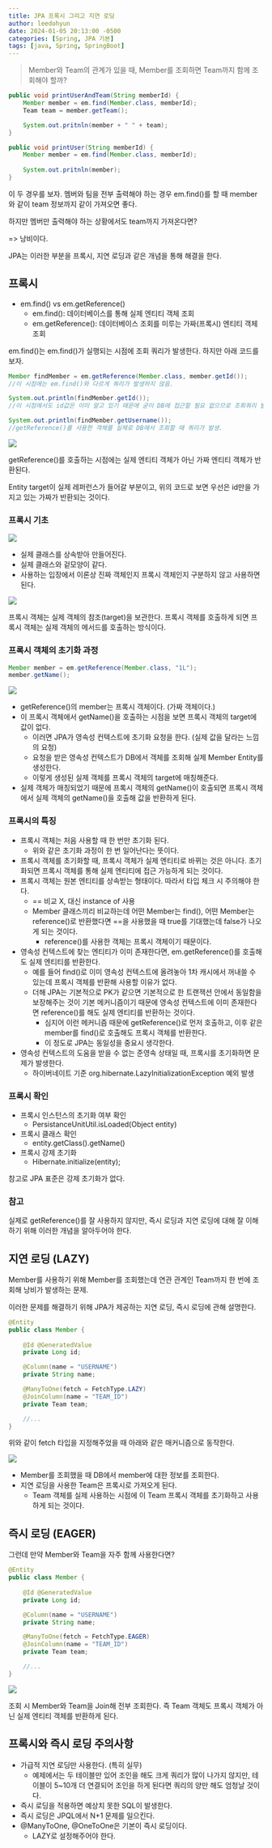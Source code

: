 ```yaml
---
title: JPA 프록시 그리고 지연 로딩
author: leedohyun
date: 2024-01-05 20:13:00 -0500
categories: [Spring, JPA 기본]
tags: [java, Spring, SpringBoot]
---
```


> Member와 Team의 관계가 있을 때, Member를 조회하면 Team까지 함께 조회해야 할까?

```java
public void printUserAndTeam(String memberId) {
	Member member = em.find(Member.class, memberId);
	Team team = member.getTeam();

	System.out.pritnln(member + " " + team);
}
```
```java
public void printUser(String memberId) {
	Member member = em.find(Member.class, memberId);
	
	System.out.pritnln(member);
}
```

이 두 경우를 보자. 멤버와 팀을 전부 출력해야 하는 경우 em.find()를 할 때 member와 같이 team 정보까지 같이 가져오면 좋다.

하지만 멤버만 출력해야 하는 상황에서도 team까지 가져온다면?

=> 낭비이다.

JPA는 이러한 부분을 프록시, 지연 로딩과 같은 개념을 통해 해결을 한다.

## 프록시

- em.find() vs em.getReference()
	- em.find(): 데이터베이스를 통해 실제 엔티티 객체 조회
	- em.getReference(): 데이터베이스 조회를 미루는 가짜(프록시) 엔티티 객체 조회

em.find()는 em.find()가 실행되는 시점에 조회 쿼리가 발생한다. 하지만 아래 코드를 보자.

```java
Member findMember = em.getReference(Member.class, member.getId());
//이 시점에는 em.find()와 다르게 쿼리가 발생하지 않음.

System.out.println(findMember.getId());
//이 시점에서도 id값은 이미 알고 있기 때문에 굳이 DB에 접근할 필요 없으므로 조회쿼리 발생 X

System.out.println(findMember.getUsername());
//getReference()를 사용한 객체를 실제로 DB에서 조회할 때 쿼리가 발생.
```

![](https://blog.kakaocdn.net/dn/bpRstR/btsEPIFvfbx/mdnAgxLmoctD6rFvhvgJO0/img.png)

getReference()를 호출하는 시점에는 실제 엔티티 객체가 아닌 가짜 엔티티 객체가 반환된다.

Entity target이 실제 레퍼런스가 들어갈 부분이고, 위의 코드로 보면 우선은 id만을 가지고 있는 가짜가 반환되는 것이다.

### 프록시 기초

![](https://blog.kakaocdn.net/dn/b1qdtd/btsEQNTVevr/RyLgDafS4cdkZhRWzyHEuk/img.png)

- 실제 클래스를 상속받아 만들어진다.
- 실제 클래스와 겉모양이 같다.
- 사용하는 입장에서 이론상 진짜 객체인지 프록시 객체인지 구분하지 않고 사용하면 된다.

![](https://blog.kakaocdn.net/dn/bc9CVS/btsEQS1Vlfo/Ycmm9awEGkCRDhKKyRaaK1/img.png)

프록시 객체는 실제 객체의 참조(target)을 보관한다. 프록시 객체를 호출하게 되면 프록시 객체는 실제 객체의 메서드를 호출하는 방식이다.

### 프록시 객체의 초기화 과정

```java
Member member = em.getReference(Member.class, "1L");
member.getName();
```

![](https://blog.kakaocdn.net/dn/cMDr9W/btsEFT28Wto/mCq0uggqlkRFAvnxiNoMnK/img.png)

- getReference()의 member는 프록시 객체이다. (가짜 객체이다.)
- 이 프록시 객체에서 getName()을 호출하는 시점을 보면 프록시 객체의 target에 값이 없다.
	- 이러면 JPA가 영속성 컨텍스트에 초기화 요청을 한다. (실제 값을 달라는 느낌의 요청)
	- 요청을 받은 영속성 컨텍스트가 DB에서 객체를 조회해 실제 Member Entity를 생성한다.
	- 이렇게 생성된 실제 객체를 프록시 객체의 target에 매칭해준다.
- 실제 객체가 매칭되었기 때문에 프록시 객체의 getName()이 호출되면 프록시 객체에서 실제 객체의 getName()을 호출해 값을 반환하게 된다.

### 프록시의 특징

- 프록시 객체는 처음 사용할 때 한 번만 초기화 된다.
	- 위와 같은 초기화 과정이 한 번 일어난다는 뜻이다.
- 프록시 객체를 초기화할 때, 프록시 객체가 실제 엔티티로 바뀌는 것은 아니다. 초기화되면 프록시 객체를 통해 실제 엔티티에 접근 가능하게 되는 것이다. 
- 프록시 객체는 원본 엔티티를 상속받는 형태이다. 따라서 타입 체크 시 주의해야 한다.
	- == 비교 X, 대신 instance of 사용
	- Member 클래스끼리 비교하는데 어떤 Member는 find(), 어떤 Member는 reference()로 반환했다면 ==을 사용했을 때 true를 기대했는데 false가 나오게 되는 것이다.
		- reference()를 사용한 객체는 프록시 객체이기 때문이다.
- 영속성 컨텍스트에 찾는 엔티티가 이미 존재한다면, em.getReference()를 호출해도 실제 엔티티를 반환한다. 
	- 예를 들어 find()로 이미 영속성 컨텍스트에 올려놓아 1차 캐시에서 꺼내쓸 수 있는데 프록시 객체를 반환해 사용할 이유가 없다.
	- 더해 JPA는 기본적으로 PK가 같으면 기본적으로 한 트랜잭션 안에서 동일함을 보장해주는 것이 기본 메커니즘이기 때문에 영속성 컨텍스트에 이미 존재한다면 reference()를 해도 실제 엔티티를 반환하는 것이다.
		- 심지어 이런 메커니즘 때문에 getReference()로 먼저 호출하고, 이후 같은 member를 find()로 호출해도 프록시 객체를 반환한다.
		- 이 정도로 JPA는 동일성을 중요시 생각한다.
- 영속성 컨텍스트의 도움을 받을 수 없는 준영속 상태일 때, 프록시를 초기화하면 문제가 발생한다.
	- 하이버네이트 기준 org.hibernate.LazyInitializationException 예외 발생

### 프록시 확인

- 프록시 인스턴스의 초기화 여부 확인
	- PersistanceUnitUtil.isLoaded(Object entity)
- 프록시 클래스 확인
	- entity.getClass().getName()
- 프록시 강제 초기화
	- Hibernate.initialize(entity);

참고로 JPA 표준은 강제 초기화가 없다.

### 참고

실제로 getReference()를 잘 사용하지 않지만, 즉시 로딩과 지연 로딩에 대해 잘 이해하기 위해 이러한 개념을 알아두어야 한다.


## 지연 로딩 (LAZY)

Member를 사용하기 위해 Member를 조회했는데 연관 관계인 Team까지 한 번에 조회해 낭비가 발생하는 문제.

이러한 문제를 해결하기 위해 JPA가 제공하는 지연 로딩, 즉시 로딩에 관해 설명한다.

```java
@Entity
public class Member {
	
	@Id @GeneratedValue
	private Long id;

	@Column(name = "USERNAME")
	private String name;

	@ManyToOne(fetch = FetchType.LAZY)
	@JoinColumn(name = "TEAM_ID")
	private Team team;

	//...
}
```

위와 같이 fetch 타입을 지정해주었을 때 아래와 같은 매커니즘으로 동작한다.

![](https://blog.kakaocdn.net/dn/rOULg/btsEF5bhm7G/p2ErMSWDJPXoeW16Dwyjw1/img.png)


- Member를 조회했을 때 DB에서 member에 대한 정보를 조회한다.
- 지연 로딩을 사용한 Team은 프록시로 가져오게 된다.
	- Team 객체를 실제 사용하는 시점에 이 Team 프록시 객체를 초기화하고 사용하게 되는 것이다.

## 즉시 로딩 (EAGER)

그런데 만약 Member와 Team을 자주 함께 사용한다면?

```java
@Entity
public class Member {
	
	@Id @GeneratedValue
	private Long id;

	@Column(name = "USERNAME")
	private String name;

	@ManyToOne(fetch = FetchType.EAGER)
	@JoinColumn(name = "TEAM_ID")
	private Team team;

	//...
}
```

![](https://blog.kakaocdn.net/dn/z4kUW/btsEHG9Uw62/VtixSTD46RfYhejAHAzpu0/img.png)

조회 시 Member와 Team을 Join해 전부 조회한다. 즉 Team 객체도 프록시 객체가 아닌 실제 엔티티 객체를 반환하게 된다.

## 프록시와 즉시 로딩 주의사항

- 가급적 지연 로딩만 사용한다. (특히 실무)
	- 예제에서는 두 테이블만 있어 조인을 해도 크게 쿼리가 많이 나가지 않지만, 테이블이 5~10개 더 연결되어 조인을 하게 된다면 쿼리의 양만 해도 엄청날 것이다.
- 즉시 로딩을 적용하면 예상치 못한 SQL이 발생한다.
- 즉시 로딩은 JPQL에서 N+1 문제를 일으킨다.
- @ManyToOne, @OneToOne은 기본이 즉시 로딩이다.
	- LAZY로 설정해주어야 한다.